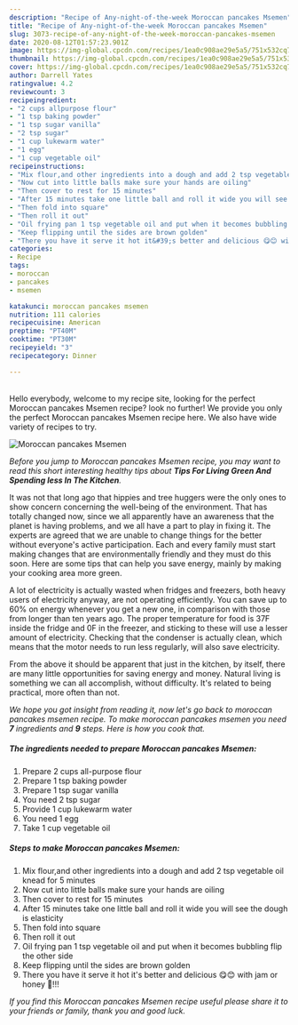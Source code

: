 ```yaml
---
description: "Recipe of Any-night-of-the-week Moroccan pancakes Msemen"
title: "Recipe of Any-night-of-the-week Moroccan pancakes Msemen"
slug: 3073-recipe-of-any-night-of-the-week-moroccan-pancakes-msemen
date: 2020-08-12T01:57:23.901Z
image: https://img-global.cpcdn.com/recipes/1ea0c908ae29e5a5/751x532cq70/moroccan-pancakes-msemen-recipe-main-photo.jpg
thumbnail: https://img-global.cpcdn.com/recipes/1ea0c908ae29e5a5/751x532cq70/moroccan-pancakes-msemen-recipe-main-photo.jpg
cover: https://img-global.cpcdn.com/recipes/1ea0c908ae29e5a5/751x532cq70/moroccan-pancakes-msemen-recipe-main-photo.jpg
author: Darrell Yates
ratingvalue: 4.2
reviewcount: 3
recipeingredient:
- "2 cups allpurpose flour"
- "1 tsp baking powder"
- "1 tsp sugar vanilla"
- "2 tsp sugar"
- "1 cup lukewarm water"
- "1 egg"
- "1 cup vegetable oil"
recipeinstructions:
- "Mix flour,and other ingredients into a dough and add 2 tsp vegetable oil knead for 5 minutes"
- "Now cut into little balls make sure your hands are oiling"
- "Then cover to rest for 15 minutes"
- "After 15 minutes take one little ball and roll it wide you will see the dough is elasticity"
- "Then fold into square"
- "Then roll it out"
- "Oil frying pan 1 tsp vegetable oil and put when it becomes bubbling flip the other side"
- "Keep flipping until the sides are brown golden"
- "There you have it serve it hot it&#39;s better and delicious 😋😊 with jam or honey 🍯!!!"
categories:
- Recipe
tags:
- moroccan
- pancakes
- msemen

katakunci: moroccan pancakes msemen 
nutrition: 111 calories
recipecuisine: American
preptime: "PT40M"
cooktime: "PT30M"
recipeyield: "3"
recipecategory: Dinner

---
```

<br>
Hello everybody, welcome to my recipe site, looking for the perfect Moroccan pancakes Msemen recipe? look no further! We provide you only the perfect Moroccan pancakes Msemen recipe here. We also have wide variety of recipes to try.
<br>


![Moroccan pancakes Msemen](https://img-global.cpcdn.com/recipes/1ea0c908ae29e5a5/751x532cq70/moroccan-pancakes-msemen-recipe-main-photo.jpg)

<i>Before you jump to Moroccan pancakes Msemen recipe, you may want to read this short interesting healthy tips about 
<strong>Tips For Living Green And Spending less In The Kitchen</strong>.</i>
</br>

It was not that long ago that hippies and tree huggers were the only ones to show concern concerning the well-being of the environment. That has totally changed now, since we all apparently have an awareness that the planet is having problems, and we all have a part to play in fixing it. The experts are agreed that we are unable to change things for the better without everyone's active participation. Each and every family must start making changes that are environmentally friendly and they must do this soon. Here are some tips that can help you save energy, mainly by making your cooking area more green.

A lot of electricity is actually wasted when fridges and freezers, both heavy users of electricity anyway, are not operating efficiently. You can save up to 60% on energy whenever you get a new one, in comparison with those from longer than ten years ago. The proper temperature for food is 37F inside the fridge and 0F in the freezer, and sticking to these will use a lesser amount of electricity. Checking that the condenser is actually clean, which means that the motor needs to run less regularly, will also save electricity.

From the above it should be apparent that just in the kitchen, by itself, there are many little opportunities for saving energy and money. Natural living is something we can all accomplish, without difficulty. It's related to being practical, more often than not.


<i>We hope you got insight from reading it, now let's go back to moroccan pancakes msemen recipe. To make moroccan pancakes msemen you need <strong>7</strong> ingredients and <strong>9</strong> steps. Here is how you cook that.
</i>

##### The ingredients needed to prepare Moroccan pancakes Msemen:

1. Prepare 2 cups all-purpose flour
1. Prepare 1 tsp baking powder
1. Prepare 1 tsp sugar vanilla
1. You need 2 tsp sugar
1. Provide 1 cup lukewarm water
1. You need 1 egg
1. Take 1 cup vegetable oil


##### Steps to make Moroccan pancakes Msemen:

1. Mix flour,and other ingredients into a dough and add 2 tsp vegetable oil knead for 5 minutes
1. Now cut into little balls make sure your hands are oiling
1. Then cover to rest for 15 minutes
1. After 15 minutes take one little ball and roll it wide you will see the dough is elasticity
1. Then fold into square
1. Then roll it out
1. Oil frying pan 1 tsp vegetable oil and put when it becomes bubbling flip the other side
1. Keep flipping until the sides are brown golden
1. There you have it serve it hot it&#39;s better and delicious 😋😊 with jam or honey 🍯!!!


<i>If you find this Moroccan pancakes Msemen recipe useful please share it to your friends or family, thank you and good luck.</i>
